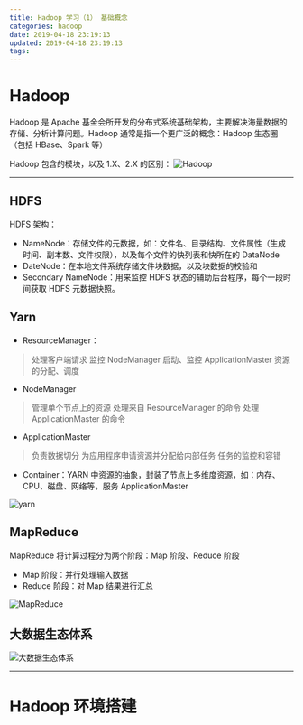 ```yaml
---
title: Hadoop 学习（1） 基础概念
categories: hadoop
date: 2019-04-18 23:19:13
updated: 2019-04-18 23:19:13
tags:
---
```



# Hadoop

Hadoop 是 Apache 基金会所开发的分布式系统基础架构，主要解决海量数据的存储、分析计算问题。Hadoop 通常是指一个更广泛的概念：Hadoop 生态圈（包括 HBase、Spark 等）

<!-- more -->

Hadoop 包含的模块，以及 1.X、2.X 的区别：
![Hadoop](/images/hadoop/hadoop.png)

---

## HDFS

HDFS 架构：
- NameNode：存储文件的元数据，如：文件名、目录结构、文件属性（生成时间、副本数、文件权限），以及每个文件的快列表和快所在的 DataNode
- DateNode：在本地文件系统存储文件块数据，以及块数据的校验和
- Secondary NameNode：用来监控 HDFS 状态的辅助后台程序，每个一段时间获取 HDFS 元数据快照。


## Yarn

- ResourceManager：
> 处理客户端请求
> 监控 NodeManager
> 启动、监控 ApplicationMaster
> 资源的分配、调度
- NodeManager
> 管理单个节点上的资源
> 处理来自 ResourceManager 的命令
> 处理 ApplicationMaster 的命令
- ApplicationMaster
> 负责数据切分
> 为应用程序申请资源并分配给内部任务
> 任务的监控和容错
- Container：YARN 中资源的抽象，封装了节点上多维度资源，如：内存、CPU、磁盘、网络等，服务 ApplicationMaster

![yarn](/images/hadoop/yarn.png)

## MapReduce

MapReduce 将计算过程分为两个阶段：Map 阶段、Reduce 阶段

- Map 阶段：并行处理输入数据
- Reduce 阶段：对 Map 结果进行汇总

![MapReduce](/images/hadoop/map-reduce.png)


## 大数据生态体系
![大数据生态体系](/images/hadoop/life-cycle.png)

---

# Hadoop 环境搭建